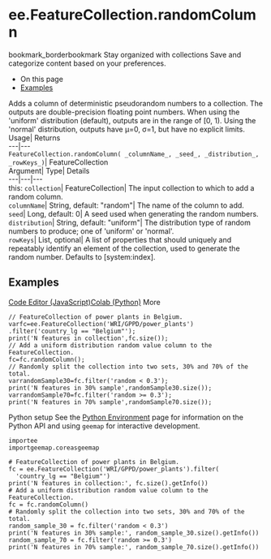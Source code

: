  
#  ee.FeatureCollection.randomColumn 
bookmark_borderbookmark Stay organized with collections  Save and categorize content based on your preferences.
  * On this page
  * [Examples](https://developers.google.com/earth-engine/apidocs/ee-featurecollection-randomcolumn#examples)


Adds a column of deterministic pseudorandom numbers to a collection. The outputs are double-precision floating point numbers. When using the 'uniform' distribution (default), outputs are in the range of [0, 1). Using the 'normal' distribution, outputs have μ=0, σ=1, but have no explicit limits. 
Usage| Returns  
---|---  
`FeatureCollection.randomColumn( _columnName_, _seed_, _distribution_, _rowKeys_)`| FeatureCollection  
Argument| Type| Details  
---|---|---  
this: `collection`| FeatureCollection| The input collection to which to add a random column.  
`columnName`| String, default: "random"| The name of the column to add.  
`seed`| Long, default: 0| A seed used when generating the random numbers.  
`distribution`| String, default: "uniform"| The distribution type of random numbers to produce; one of 'uniform' or 'normal'.  
`rowKeys`| List, optional| A list of properties that should uniquely and repeatably identify an element of the collection, used to generate the random number. Defaults to [system:index].  
## Examples
[Code Editor (JavaScript)](https://developers.google.com/earth-engine/apidocs/ee-featurecollection-randomcolumn#code-editor-javascript-sample)[Colab (Python)](https://developers.google.com/earth-engine/apidocs/ee-featurecollection-randomcolumn#colab-python-sample) More
```
// FeatureCollection of power plants in Belgium.
varfc=ee.FeatureCollection('WRI/GPPD/power_plants')
.filter('country_lg == "Belgium"');
print('N features in collection',fc.size());
// Add a uniform distribution random value column to the FeatureCollection.
fc=fc.randomColumn();
// Randomly split the collection into two sets, 30% and 70% of the total.
varrandomSample30=fc.filter('random < 0.3');
print('N features in 30% sample',randomSample30.size());
varrandomSample70=fc.filter('random >= 0.3');
print('N features in 70% sample',randomSample70.size());
```
Python setup
See the [ Python Environment](https://developers.google.com/earth-engine/guides/python_install) page for information on the Python API and using `geemap` for interactive development.
```
importee
importgeemap.coreasgeemap
```
```
# FeatureCollection of power plants in Belgium.
fc = ee.FeatureCollection('WRI/GPPD/power_plants').filter(
  'country_lg == "Belgium"')
print('N features in collection:', fc.size().getInfo())
# Add a uniform distribution random value column to the FeatureCollection.
fc = fc.randomColumn()
# Randomly split the collection into two sets, 30% and 70% of the total.
random_sample_30 = fc.filter('random < 0.3')
print('N features in 30% sample:', random_sample_30.size().getInfo())
random_sample_70 = fc.filter('random >= 0.3')
print('N features in 70% sample:', random_sample_70.size().getInfo())
```

